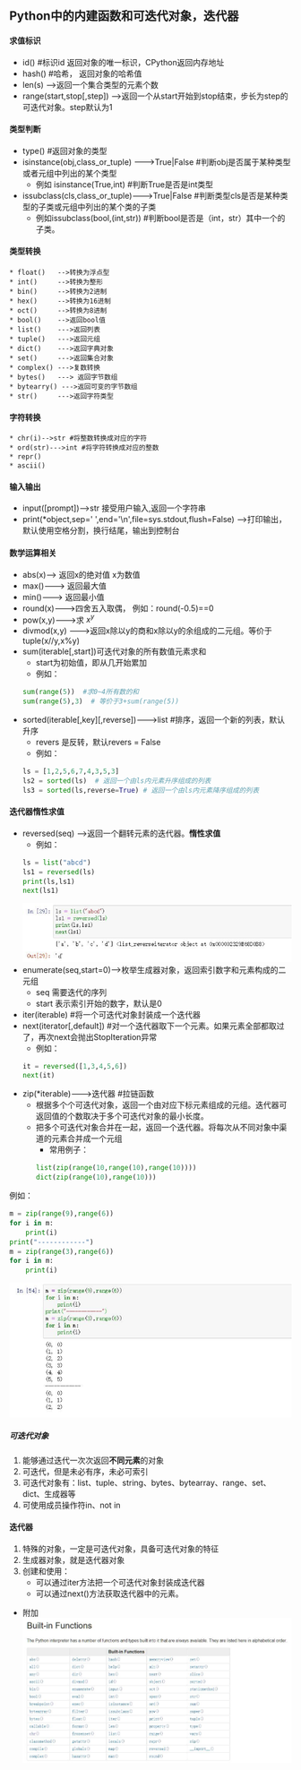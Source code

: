 ## Python中的内建函数和可迭代对象，迭代器
#### 求值标识
* id() #标识id 返回对象的唯一标识，CPython返回内存地址
* hash() #哈希， 返回对象的哈希值
* len(s) -->返回一个集合类型的元素个数
* range(start,stop[,step]) -->返回一个从start开始到stop结束，步长为step的可迭代对象。step默认为1
#### 类型判断
* type() #返回对象的类型
* isinstance(obj,class_or_tuple) --->True|False #判断obj是否属于某种类型或者元组中列出的某个类型
    * 例如 isinstance(True,int) #判断True是否是int类型
* issubclass(cls,class_or_tuple)--->True|False #判断类型cls是否是某种类型的子类或元组中列出的某个类的子类
    * 例如issubclass(bool,(int,str)) #判断bool是否是（int，str）其中一个的子类。
#### 类型转换 
    * float()   -->转换为浮点型
    * int()     -->转换为整形
    * bin()     -->转换为2进制
    * hex()     -->转换为16进制
    * oct()     -->转换为8进制
    * bool()    -->返回bool值
    * list()    --->返回列表
    * tuple()   --->返回元组
    * dict()    --->返回字典对象
    * set()     --->返回集合对象
    * complex() --->复数转换
    * bytes()   ---> 返回字节数组
    * bytearry() --->返回可变的字节数组
    * str()     --->返回字符类型
#### 字符转换
    * chr(i)-->str #将整数转换成对应的字符
    * ord(str)--->int #将字符转换成对应的整数
    * repr()
    * ascii()
#### 输入输出
* input([prompt])-->str 接受用户输入,返回一个字符串
* print(*object,sep=' ',end='\n',file=sys.stdout,flush=False) -->打印输出，默认使用空格分割，换行结尾，输出到控制台  
#### 数学运算相关
* abs(x)--> 返回x的绝对值 x为数值
* max()---> 返回最大值
* min()---> 返回最小值
* round(x)--->四舍五入取偶， 例如：round(-0.5)==0
* pow(x,y)--->求 $x^y$
* divmod(x,y) --->返回x除以y的商和x除以y的余组成的二元组。等价于tuple(x//y,x%y)
* sum(iterable[,start])可迭代对象的所有数值元素求和
    * start为初始值，即从几开始累加
    * 例如：
    ````python
    sum(range(5))  #求0~4所有数的和
    sum(range(5),3)  # 等价于3+sum(range(5))
    ```` 
* sorted(iterable[,key][,reverse])--->list  #排序，返回一个新的列表，默认升序
    * revers 是反转，默认revers = False
    * 例如：
    ````python
    ls = [1,2,5,6,7,4,3,5,3]
    ls2 = sorted(ls)  # 返回一个由ls内元素升序组成的列表
    ls3 = sorted(ls,reverse=True) # 返回一个由ls内元素降序组成的列表
    ````
#### 迭代器惰性求值
* reversed(seq) -->返回一个翻转元素的迭代器。**惰性求值**
    * 例如：
    ````python
    ls = list("abcd")
    ls1 = reversed(ls)
    print(ls,ls1)
    next(ls1)
    ````  
    ![buitinfun002](https://raw.githubusercontent.com/1263351411/xdd.github.io/master/img/buitinfun002.jpg)  
* enumerate(seq,start=0)-->枚举生成器对象，返回索引数字和元素构成的二元组
    * seq 需要迭代的序列
    * start 表示索引开始的数字，默认是0 
* iter(iterable) #将一个可迭代对象封装成一个迭代器
* next(iterator[,default])  #对一个迭代器取下一个元素。如果元素全部都取过了，再次next会抛出StopIteration异常
    * 例如：
    ````python
    it = reversed([1,3,4,5,6])
    next(it)
    ````  
* zip(*iterable)--->迭代器  #拉链函数 
    * 根据多个个可迭代对象，返回一个由对应下标元素组成的元组。迭代器可返回值的个数取决于多个可迭代对象的最小长度。
    * 把多个可迭代对象合并在一起，返回一个迭代器。将每次从不同对象中渠道的元素合并成一个元组
        * 常用例子：
        ````python
        list(zip(range(10,range(10),range(10))))
        dict(zip(range(10),range(10)))
        ````
例如：
````python
m = zip(range(9),range(6))
for i in m:
    print(i)
print("------------")
m = zip(range(3),range(6))
for i in m:
    print(i)
````  
![buitinfun003](https://raw.githubusercontent.com/1263351411/xdd.github.io/master/img/buitinfun003.jpg)
##### 可迭代对象
1. 能够通过迭代一次次返回**不同元素**的对象
2. 可迭代，但是未必有序，未必可索引
3. 可迭代对象有：list、tuple、string、bytes、bytearray、range、set、dict、生成器等
4. 可使用成员操作符in、not in
#### 迭代器
1. 特殊的对象，一定是可迭代对象，具备可迭代对象的特征
2. 生成器对象，就是迭代器对象
3. 创建和使用：
    * 可以通过iter方法把一个可迭代对象封装成迭代器
    * 可以通过next()方法获取迭代器中的元素。

* 附加
![buitinfun001](https://raw.githubusercontent.com/1263351411/xdd.github.io/master/img/buitinfun001.jpg)